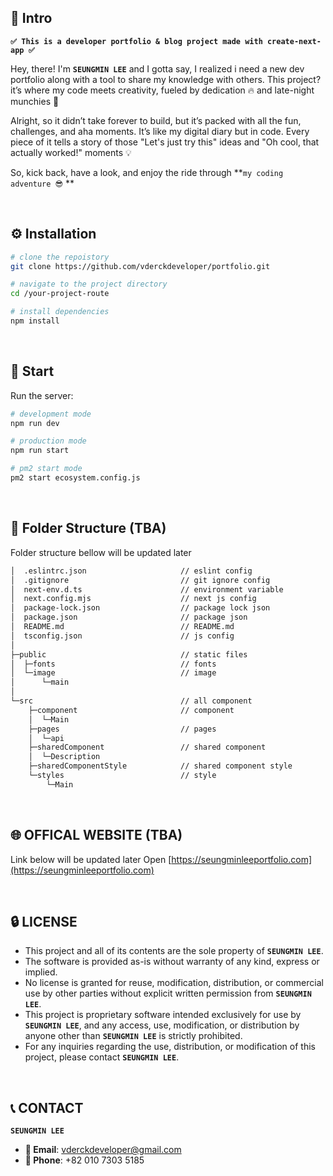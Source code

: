## 🎉 Intro

**`✅ This is a developer portfolio & blog project made with create-next-app ✅`** 

Hey, there! I'm **`SEUNGMIN LEE`** and I gotta say, I realized i need a new dev portfolio along with a tool to share my knowledge with others.
This project? it’s where my code meets creativity, fueled by dedication 🔥 and late-night munchies 🌃 

Alright, so it didn’t take forever to build, but it’s packed with all the fun, challenges, and aha moments. 
It’s like my digital diary but in code. Every piece of it tells a story of those "Let's just try this" ideas and "Oh cool, that actually worked!" moments 💡

So, kick back, have a look, and enjoy the ride through **`my coding adventure 😎` ** 

&nbsp; 
## ⚙️ Installation

```bash
# clone the repoistory
git clone https://github.com/vderckdeveloper/portfolio.git
```

```bash
# navigate to the project directory 
cd /your-project-route
```

```bash
# install dependencies
npm install
```

&nbsp; 
## 🚀 Start

Run the server:

```bash
# development mode
npm run dev
```

```bash
# production mode
npm run start
```

```bash
# pm2 start mode
pm2 start ecosystem.config.js
```

&nbsp; 
## 📁 Folder Structure (TBA)

Folder structure bellow will be updated later
&nbsp; 
```bash
│  .eslintrc.json                     // eslint config
│  .gitignore                         // git ignore config
│  next-env.d.ts                      // environment variable 
│  next.config.mjs                    // next js config
│  package-lock.json                  // package lock json
│  package.json                       // package json
│  README.md                          // README.md
│  tsconfig.json                      // js config
│          
├─public                              // static files
│  ├─fonts                            // fonts
│  └─image                            // image
│      └─main
│          
└─src                                 // all component
    ├─component                       // component
    │  └─Main 
    ├─pages                           // pages
    │  └─api
    ├─sharedComponent                 // shared component
    │  └─Description
    ├─sharedComponentStyle            // shared component style
    └─styles                          // style
        └─Main
```

&nbsp; 
## 🌐 OFFICAL WEBSITE (TBA)

Link below will be updated later 
Open [https://seungminleeportfolio.com](https://seungminleeportfolio.com)

&nbsp; 
## 🔒 LICENSE

- This project and all of its contents are the sole property of **`SEUNGMIN LEE`**.
- The software is provided as-is without warranty of any kind, express or implied. 
- No license is granted for reuse, modification, distribution, or commercial use by other parties without explicit written permission from **`SEUNGMIN LEE`**.
- This project is proprietary software intended exclusively for use by **`SEUNGMIN LEE`**, and any access, use, modification, or distribution by anyone other than **`SEUNGMIN LEE`** is strictly prohibited.
- For any inquiries regarding the use, distribution, or modification of this project, please contact **`SEUNGMIN LEE`**.

&nbsp; 
## 📞 CONTACT

**`SEUNGMIN LEE`**

- **📩 Email**: [vderckdeveloper@gmail.com](mailto:vderckdeveloper@gmail.com)
- **📱 Phone**: +82 010 7303 5185 